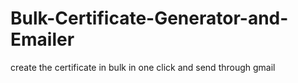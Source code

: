 # Bulk-Certificate-Generator-and-Emailer

create the certificate in bulk in one click
                  and
            send through gmail
